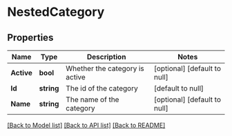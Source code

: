 # NestedCategory

## Properties
Name | Type | Description | Notes
------------ | ------------- | ------------- | -------------
**Active** | **bool** | Whether the category is active | [optional] [default to null]
**Id** | **string** | The id of the category | [default to null]
**Name** | **string** | The name of the category | [optional] [default to null]

[[Back to Model list]](../README.md#documentation-for-models) [[Back to API list]](../README.md#documentation-for-api-endpoints) [[Back to README]](../README.md)



